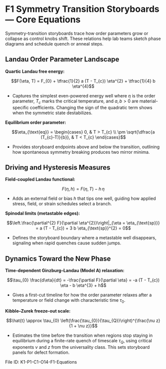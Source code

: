 # F1 Symmetry Transition Storyboards — Core Equations

Symmetry-transition storyboards trace how order parameters grow or collapse as control knobs shift. These relations help lab teams sketch phase diagrams and schedule quench or anneal steps.

## Landau Order Parameter Landscape
**Quartic Landau free energy:**

$$F(\eta, T) = F_{0} + \tfrac{1}{2} a (T - T_{c}) \eta^{2} + \tfrac{1}{4} b \eta^{4}$$

- Captures the simplest even-powered energy well where $\eta$ is the order parameter, $T_{c}$ marks the critical temperature, and $a, b>0$ are material-specific coefficients. Changing the sign of the quadratic term shows when the symmetric state destabilizes.

**Equilibrium order parameter:**

$$\eta_{\text{eq}} = \begin{cases}
0, & T > T_{c} \\
\pm \sqrt{\dfrac{a (T_{c}-T)}{b}}, & T < T_{c}
\end{cases}$$

- Provides storyboard endpoints above and below the transition, outlining how spontaneous symmetry breaking produces two mirror minima.

## Driving and Hysteresis Measures
**Field-coupled Landau functional:**

$$F(\eta, h) = F(\eta, T) - h\,\eta$$

- Adds an external field or bias $h$ that tips one well, guiding how applied stress, field, or strain schedules select a branch.

**Spinodal limits (metastable edges):**

$$\left.\frac{\partial^{2} F}{\partial \eta^{2}}\right|_{\eta = \eta_{\text{sp}}} = a (T - T_{c}) + 3 b \eta_{\text{sp}}^{2} = 0$$

- Defines the storyboard boundary where a metastable well disappears, signaling when rapid quenches cause sudden jumps.

## Dynamics Toward the New Phase
**Time-dependent Ginzburg–Landau (Model A) relaxation:**

$$\tau_{0} \frac{d\eta}{dt} = -\frac{\partial F}{\partial \eta} = -a (T - T_{c}) \eta - b \eta^{3} + h$$

- Gives a first-cut timeline for how the order parameter relaxes after a temperature or field change with characteristic time $\tau_{0}$.

**Kibble–Zurek freeze-out scale:**

$$\hat{t} \approx \tau_{0} \left(\frac{\tau_{0}}{\tau_{Q}}\right)^{\frac{\nu z}{1 + \nu z}}$$

- Estimates the time before the transition when regions stop staying in equilibrium during a finite-rate quench of timescale $\tau_{Q}$, using critical exponents $\nu$ and $z$ from the universality class. This sets storyboard panels for defect formation.

File ID: K1-P1-C1-O14-F1-Equations
